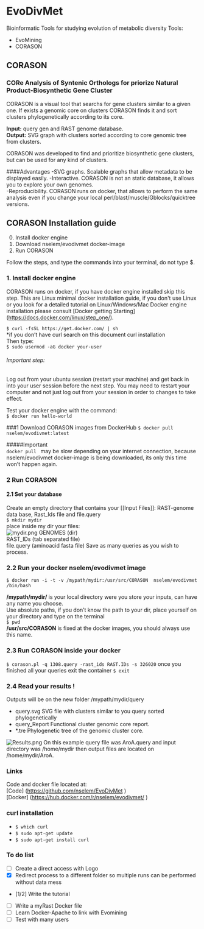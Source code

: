 # EvoDivMet
Bioinformatic Tools for studying evolution of metabolic diversity
Tools:  
- EvoMining  
- CORASON  

## CORASON

### CORe Analysis of Syntenic Orthologs for priorize Natural Product-Biosynthetic Gene Cluster
CORASON is a visual tool that searchs for gene clusters similar to a given one. If exists a genomic core on clusters CORASON finds it and sort clusters phylogenetically according to its core.  

**Input:** query gen and RAST genome database.  
**Output:** SVG graph with clusters sorted according to core genomic tree from clusters.  

CORASON was developed to find and prioritize biosynthetic gene clusters, but can be used for any kind of clusters.  

####Advantages
-SVG graphs. Scalable graphs that allow metadata to be displayed easily.
-Interactive. CORASON is not an static database, it allows you to explore your own genomes.  
-Reproducibility. CORASON runs on docker, that allows to perform the same analysis even if you change your local perl/blast/muscle/Gblocks/quicktree versions.

## CORASON Installation guide

0. Install docker engine   
1. Download nselem/evodivmet docker-image  
2. Run CORASON  

Follow the steps, and type the commands into your terminal, do not type $.  

### 1. Install docker engine
CORASON runs on docker, if you have docker engine installed skip this step. This are Linux minimal docker installation guide, if you don't use Linux or you look for a detailed tutorial on Linux/Windows/Mac Docker engine installation please consult [Docker getting Starting] (https://docs.docker.com/linux/step_one/).  

`$ curl -fsSL https://get.docker.com/ | sh `  
*if you don’t have curl search on this document curl installation  
Then type:  
    `$ sudo usermod -aG docker your-user`

###### Important step:  
Log out from your ubuntu session (restart your machine) and get back in into your user session before the next step.
You may need to restart your computer and not just log out from your session in order to changes to take effect.

Test your docker engine with the command:  
`$ docker run hello-world`  

###1 Download CORASON images from DockerHub
`$ docker pull nselem/evodivmet:latest  `  

#####Important  
`docker pull ` may be slow depending on your internet connection, because nselem/evodivmet docker-image is being downloaded, its only this time won’t happen again.

### 2 Run CORASON
#### 2.1 Set your database  
Create an empty directory that contains your [[Input Files]]: RAST-genome data base, Rast_Ids file and file.query  
`$ mkdir mydir`  
place inside my dir your files:  
![mydir.png](https://github.com/nselem/EvoDivMet/blob/master/IMAGES/mydir.png)
GENOMES    (dir)  
RAST_IDs   (tab separated file)  
file.query (aminoacid fasta file) Save as many queries as you wish to process.  

### 2.2 Run your docker nselem/evodivmet image  

`$ docker run -i -t -v /mypath/mydir:/usr/src/CORASON  nselem/evodivmet /bin/bash`

**/mypath/mydir/** is your local directory were you store your inputs, can have any name you choose.  
Use absolute paths, if you don’t know the path to your dir, place yourself on your directory and type on the terminal  
`$ pwd`  
**/usr/src/CORASON** is fixed at the docker images, you should always use this name.  


### 2.3 Run CORASON inside your docker  

`$ corason.pl -q 1308.query -rast_ids RAST.IDs -s 326020`
once you finished all your queries exit the container
`$ exit`  
### 2.4 Read your results ! 
Outputs will be on the new folder /mypath/mydir/query   
- query.svg  SVG file with clusters similar to you query sorted phylogenetically  
- query_Report   Functional cluster genomic core report.
- *.tre Phylogenetic tree of the genomic cluster core.

![Results.png](https://github.com/nselem/EvoDivMet/blob/master/IMAGES/Results.png)
On this example query file was AroA.query and input directory was /home/mydir then output files are located on /home/mydir/AroA.  
### Links  
Code and docker file located at:  
[Code] (https://github.com/nselem/EvoDivMet  )  
[Docker] (https://hub.docker.com/r/nselem/evodivmet/  )  

### curl installation
- `$ which curl`
- `$ sudo apt-get update`
- `$ sudo apt-get install curl`

### To do list
- [ ] Create a direct access with Logo
- [x] Redirect process to a different folder so multiple runs can be performed without data mess
- [1/2] Write the tutorial
- [ ] Write a myRast Docker file
- [ ] Learn Docker-Apache to link with Evomining
- [ ] Test with many users

